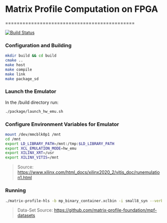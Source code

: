 # Matrix Profile Computation on FPGA
=============================================

[![Build Status](https://travis-ci.com/jlscheerer/matrix-profile-hls.svg?token=dmssrYE2KgMinUZ9Pecp&branch=master)](https://travis-ci.com/jlscheerer/matrix-profile-hls)

### Configuration and Building
```bash
mkdir build && cd build
cmake ..
make host
make compile
make link
make package_sd
```

### Launch the Emulator
In the /build directory run:
```bash
./package/launch_hw_emu.sh
```

### Configure Environment Variables for Emulator
```bash
mount /dev/mmcblk0p1 /mnt
cd /mnt
export LD_LIBRARY_PATH=/mnt:/tmp:$LD_LIBRARY_PATH
export XCL_EMULATION_MODE=hw_emu
export XILINX_XRT=/usr
export XILINX_VITIS=/mnt
```
> Source: https://www.xilinx.com/html_docs/xilinx2020_2/vitis_doc/runemulation1.html

### Running
```bash
./matrix-profile-hls -b mp_binary_container.xclbin -i small8_syn --verbose
```

> Data-Set Source: https://github.com/matrix-profile-foundation/mpf-datasets